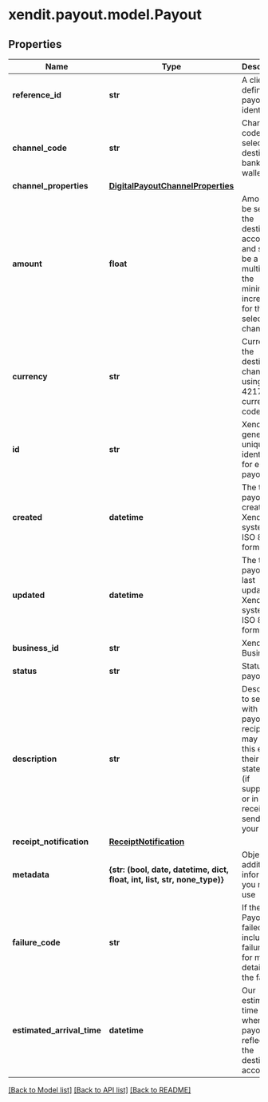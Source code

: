 # xendit.payout.model.Payout


## Properties
Name | Type | Description | Notes
------------ | ------------- | ------------- | -------------
**reference_id** | **str** | A client defined payout identifier | 
**channel_code** | **str** | Channel code of selected destination bank or e-wallet | 
**channel_properties** | [**DigitalPayoutChannelProperties**](DigitalPayoutChannelProperties.md) |  | 
**amount** | **float** | Amount to be sent to the destination account and should be a multiple of the minimum increment for the selected channel | 
**currency** | **str** | Currency of the destination channel using ISO-4217 currency code | 
**id** | **str** | Xendit-generated unique identifier for each payout | 
**created** | **datetime** | The time payout was created on Xendit&#39;s system, in ISO 8601 format | 
**updated** | **datetime** | The time payout was last updated on Xendit&#39;s system, in ISO 8601 format | 
**business_id** | **str** | Xendit Business ID | 
**status** | **str** | Status of payout | 
**description** | **str** | Description to send with the payout, the recipient may see this e.g., in their bank statement (if supported) or in email receipts we send on your behalf | [optional] 
**receipt_notification** | [**ReceiptNotification**](ReceiptNotification.md) |  | [optional] 
**metadata** | **{str: (bool, date, datetime, dict, float, int, list, str, none_type)}** | Object of additional information you may use | [optional] 
**failure_code** | **str** | If the Payout failed, we include a failure code for more details on the failure. | [optional] 
**estimated_arrival_time** | **datetime** | Our estimated time on to when your payout is reflected to the destination account | [optional] 

[[Back to Model list]](../README.md#documentation-for-models) [[Back to API list]](../README.md#documentation-for-api-endpoints) [[Back to README]](../README.md)


